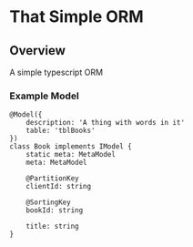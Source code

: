 # That Simple ORM

##  Overview
A simple typescript ORM

### Example Model

```
@Model({
    description: 'A thing with words in it'
    table: 'tblBooks'
})
class Book implements IModel {
    static meta: MetaModel
    meta: MetaModel

    @PartitionKey
    clientId: string

    @SortingKey
    bookId: string

    title: string
}
```

